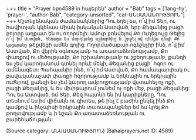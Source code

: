 +++
title = "Prayer bpn4589 in հայերեն"
author = "Báb"
tags = ['lang-hy', 'prayer-', "author-Báb", "category-unsorted", "cat-ԱՆՍԱՍԱՆՈՒԹՅՈՒՆ"]
+++
Մշտնջենական ժամանակներից Դու եղել ես, ո՜վ իմ Տեր, ու հավիտյան կկենաս Միակ իսկական Աստված, երբ Քեզանից բացի բոլորը աղքատ են ու ողորմելի: Ամուր բռնվելով Քո Ուղեցույց Թելից` ո՜վ իմ Աստված, հեռացա ես մարդկանց աշխարհից և շրջելով դեմքս դեպի Քո կացարանը` թեքվեցի ամեն գոյից: Ողորմածաբար ոգեշնչիր ինձ, ո՜վ իմ Աստված, Քո վերին օգնությամբ ու առատաձեռնությամբ, Քո փառքով ու մեծությամբ, Քո իշխանությամբ ու շքեղությամբ, քանզի ես չեմ կարողանում գտնել որևէ մեկի, Քեզանից բացի` հզոր ու ամենագետ: Պահպանիր ինձ, ո՜վ իմ Աստված, Քո համապարփակ ու բավականաչափ փառքի հզորությամբ և երկնային ու երկրային ուժերով, քանզի ես չեմ կարող ամբողջությամբ վստահել ոչ ոքի, բացի Քեզանից, և ես մխիթարում չունեմ ոչ ոքի մեջ, բացի Քեզանից:
	Դու ես Աստված, իմ Տեր, Քեզ հայտնի են իմ կարիքները, Դու տեսնում ես իմ վիճակն ու գիտես, թե ինչ է բաժին ընկել ինձ Քո կամքով և ինչպիսի երկրային տառապանքներ եմ ես կրել Քո թողտվությամբ և ի նշան Քո առատաձեռնության ու բարեհաճության:

(Source category: ԱՆՍԱՍԱՆՈՒԹՅՈՒՆ)
(Bahaiprayers.net ID: 4589)
